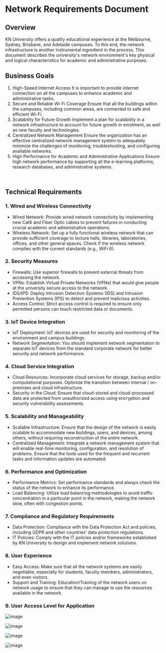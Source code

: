 # Network Requirements Document

## Overview
KN University offers a quality educational experience at the Melbourne, Sydney, Brisbane, and Adelaide campuses. To this end, the network infrastructure is another instrumental ingredient in the process. This document describes the university's network environment's key physical and logical characteristics for academic and administrative purposes.

## Business Goals

1.	High-Speed Internet Access
It is important to provide internet connection on all the campuses to enhance academic and administrative tasks.
2.	Secure and Reliable Wi-Fi Coverage
Ensure that all the buildings within the campuses, including common areas, are connected to safe and efficient Wi-Fi.
3.	Scalability for Future Growth
Implement a plan for scalability in a network infrastructure to account for future growth in enrolment, as well as new faculty and technologies.
4.	Centralized Network Management
Ensure the organization has an effective centralized network management system to adequately minimize the challenges of monitoring, troubleshooting, and configuring available networks.
5.	High Performance for Academic and Administrative Applications
Ensure high network performance by supporting all the e-learning platforms, research databases, and administrative systems.





 
## Technical Requirements
### 1.	Wired and Wireless Connectivity
- Wired Network: Provide wired network connectivity by implementing new Cat6 and Fiber Optic cables to prevent failures in conducting crucial academic and administrative operations.
-	Wireless Network: Set up a fully functional wireless network that can provide sufficient coverage to lecture halls, libraries, laboratories, offices, and other general spaces. Check if the wireless network complies with the current standards (e.g., WiFi 6).
### 2.	Security Measures
-	Firewalls: Use superior firewalls to prevent external threats from accessing the network.
-	VPNs: Establish Virtual Private Networks (VPNs) that would give people at the university secure access to the network.
-	IDS/IPS: Deploy Intrusion Detection Systems (IDS) and Intrusion Prevention Systems (IPS) to detect and prevent malicious activities.
-	Access Control: Strict access control is required to ensure only permitted persons can touch restricted data or documents.
### 3.	IoT Device Integration
-	IoT Deployment: IoT devices are used for security and monitoring of the environment and campus buildings.
-	Network Segmentation: You should implement network segmentation to separate IoT devices from the standard corporate network for better security and network performance.
### 4.	Cloud Service Integration
-	Cloud Resources: Incorporate cloud services for storage, backup and/or computational purposes. Optimize the transition between internal / on-premises and cloud infrastructure.
-	Security in the Cloud: Ensure that cloud-stored and cloud-processed data are protected from unauthorized access using encryption and security vulnerability assessments.
### 5.	Scalability and Manageability
-	Scalable Infrastructure: Ensure that the design of the network is easily scalable to accommodate new buildings, users, and devices, among others, without requiring reconstruction of the entire network.
-	Centralized Management: Integrate a network management system that will enable real-time monitoring, configuration, and resolution of problems. Ensure that the tools used for the frequent and recurrent tasks and information updates are automated.

### 6.	Performance and Optimization
-	Performance Metrics: Set performance standards and always check the status of the network to enhance its performance.
-	Load Balancing: Utilize load balancing methodologies to avoid traffic concentration in a particular point in the network, making the network slow, often with congestion points.
### 7.	Compliance and Regulatory Requirements
-	Data Protection: Compliance with the Data Protection Act and policies, including GDPR and other countries’ data protection regulations.
-	IT Policies: Comply with the IT policies and/or frameworks established by KN University to design and implement network solutions.
### 8.	User Experience
-	Easy Access: Make sure that all the network systems are easily negotiable, especially for students, faculty members, administrators, and even visitors.
-	Support and Training: Education/Training of the network users on network usage to ensure that they can manage to use the resources available in the network.

### 9. User Access Level for Application

![image](https://github.com/user-attachments/assets/bcbe2fdd-ce98-42d7-9a96-f303c9dd9589)

![image](https://github.com/user-attachments/assets/9243a369-196b-4800-9edc-d88b01af83ee)

![image](https://github.com/user-attachments/assets/85519157-d826-4cca-b9de-3b79210a06ad)

![image](https://github.com/user-attachments/assets/38528f36-a1bc-4993-9ec6-c2653e2f3a19)





